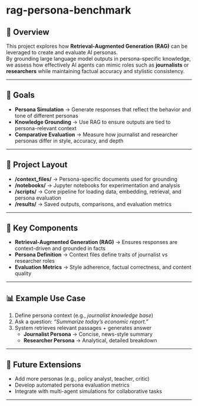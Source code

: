 # rag-persona-benchmark

## 🧠 Overview
This project explores how **Retrieval-Augmented Generation (RAG)** can be leveraged to create and evaluate AI personas.  
By grounding large language model outputs in persona-specific knowledge, we assess how effectively AI agents can mimic roles such as **journalists** or **researchers** while maintaining factual accuracy and stylistic consistency.

---

## 🎯 Goals
- **Persona Simulation** → Generate responses that reflect the behavior and tone of different personas  
- **Knowledge Grounding** → Use RAG to ensure outputs are tied to persona-relevant context  
- **Comparative Evaluation** → Measure how journalist and researcher personas differ in style, accuracy, and depth  

---

## 📂 Project Layout
- **/context_files/** → Persona-specific documents used for grounding  
- **/notebooks/** → Jupyter notebooks for experimentation and analysis  
- **/scripts/** → Core pipeline for loading data, embedding, retrieval, and persona evaluation  
- **/results/** → Saved outputs, comparisons, and evaluation metrics  

---

## 🔧 Key Components
- **Retrieval-Augmented Generation (RAG)** → Ensures responses are context-driven and grounded in facts  
- **Persona Definition** → Context files define traits of journalist vs researcher roles  
- **Evaluation Metrics** → Style adherence, factual correctness, and content quality  

---

## 📊 Example Use Case
1. Define persona context (e.g., *journalist knowledge base*)  
2. Ask a question: *“Summarize today’s economic report.”*  
3. System retrieves relevant passages + generates answer  
   - **Journalist Persona** → Concise, news-style summary  
   - **Researcher Persona** → Analytical, detailed breakdown  

---

## 🚀 Future Extensions
- Add more personas (e.g., policy analyst, teacher, critic)  
- Develop automated persona evaluation metrics  
- Integrate with multi-agent simulations for collaborative tasks  

---
